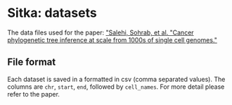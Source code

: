 # Sitka: datasets

The data files used for the paper:
["Salehi, Sohrab, et al. "Cancer phylogenetic tree inference at scale from 1000s of single cell genomes."](https://www.biorxiv.org/content/10.1101/2020.05.06.058180v5)

## File format

Each dataset is saved in a formatted in csv (comma separated values).
The columns are  `chr`, `start`, `end`, followed by `cell_names`. 
For more detail please refer to the paper. 

